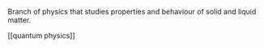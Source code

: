 Branch of physics that studies properties and behaviour of solid and liquid matter.

[[quantum physics]]